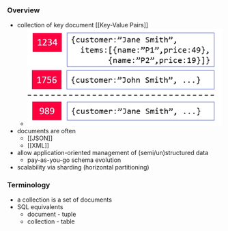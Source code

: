 ### Overview
+ collection of key document [[Key-Value Pairs]]
	+ ![](../../../z_images/Pasted%20image%2020220608182801.png)
+ documents are often
	+ [[JSON]]
	+ [[XML]]
+  allow application-oriented management of (semi/un)structured data
	+ pay-as-you-go schema evolution
+ scalability via sharding (horizontal partitioning)

### Terminology
+ a collection is a set of documents
+ SQL equivalents
	+ document - tuple
	+ collection - table
